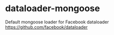 # dataloader-mongoose
Default mongoose loader for Facebook dataloader https://github.com/facebook/dataloader
